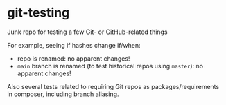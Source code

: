 # git-testing
Junk repo for testing a few Git- or GitHub-related things

For example, seeing if hashes change if/when:
 * repo is renamed: no apparent changes!
 * `main` branch is renamed (to test historical repos using `master`): no apparent changes!

Also several tests related to requiring Git repos as packages/requirements in composer, including branch aliasing.
